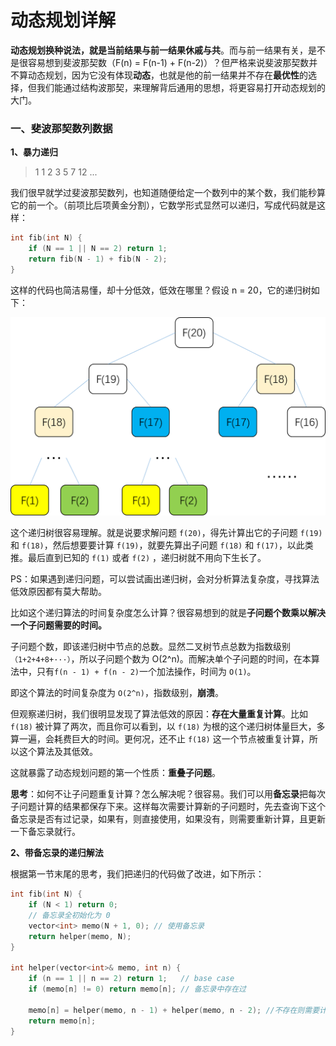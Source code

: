 # 动态规划详解

**动态规划换种说法，就是当前结果与前一结果休戚与共**。而与前一结果有关，是不是很容易想到斐波那契数（F(n) = F(n-1) + F(n-2)）？但严格来说斐波那契数并不算动态规划，因为它没有体现**动态**，也就是他的前一结果并不存在**最优性**的选择，但我们能通过结构波那契，来理解背后通用的思想，将更容易打开动态规划的大门。

### 一、斐波那契数列数据

**1、暴力递归**

> 1 1 2 3 5 7 12 ...

我们很早就学过斐波那契数列，也知道随便给定一个数列中的某个数，我们能秒算它的前一个。（前项比后项黄金分割），它数学形式显然可以递归，写成代码就是这样：

```cpp
int fib(int N) {
    if (N == 1 || N == 2) return 1;
    return fib(N - 1) + fib(N - 2);
}
```

这样的代码也简洁易懂，却十分低效，低效在哪里？假设 n = 20，它的递归树如下：

![](../pics/DynamicPlanning/1.jpg)

这个递归树很容易理解。就是说要求解问题 `f(20)`，得先计算出它的子问题 `f(19)` 和 `f(18)`，然后想要要计算 `f(19)`，就要先算出子问题 `f(18)` 和 `f(17)`，以此类推。最后直到已知的 `f(1)` 或者 `f(2)` ，递归树就不用向下生长了。

PS：如果遇到递归问题，可以尝试画出递归树，会对分析算法复杂度，寻找算法低效原因都有莫大帮助。

比如这个递归算法的时间复杂度怎么计算？很容易想到的就是**子问题个数乘以解决一个子问题需要的时间。**

子问题个数，即该递归树中节点的总数。显然二叉树节点总数为指数级别`（1+2+4+8+···）`，所以子问题个数为 O(2^n)。而解决单个子问题的时间，在本算法中，只有` f(n - 1) + f(n - 2) `一个加法操作，时间为 `O(1)`。

即这个算法的时间复杂度为 `O(2^n)`，指数级别，**崩溃**。

但观察递归树，我们很明显发现了算法低效的原因：**存在大量重复计算**。比如 `f(18)` 被计算了两次，而且你可以看到，以 `f(18)` 为根的这个递归树体量巨大，多算一遍，会耗费巨大的时间。更何况，还不止 `f(18)` 这一个节点被重复计算，所以这个算法及其低效。

这就暴露了动态规划问题的第一个性质：**重叠子问题**。

**思考**：如何不让子问题重复计算？怎么解决呢？很容易。我们可以用**备忘录**把每次子问题计算的结果都保存下来。这样每次需要计算新的子问题时，先去查询下这个备忘录是否有过记录，如果有，则直接使用，如果没有，则需要重新计算，且更新一下备忘录就行。

**2、带备忘录的递归解法**

根据第一节末尾的思考，我们把递归的代码做了改进，如下所示：

```cpp
int fib(int N) {
    if (N < 1) return 0;
    // 备忘录全初始化为 0
    vector<int> memo(N + 1, 0); // 使用备忘录
    return helper(memo, N);
}
 
int helper(vector<int>& memo, int n) {
    if (n == 1 || n == 2) return 1;   // base case 
    if (memo[n] != 0) return memo[n]; // 备忘录中存在过

    memo[n] = helper(memo, n - 1) + helper(memo, n - 2); //不存在则需要计算，且更新备忘录
    return memo[n];
}
```







